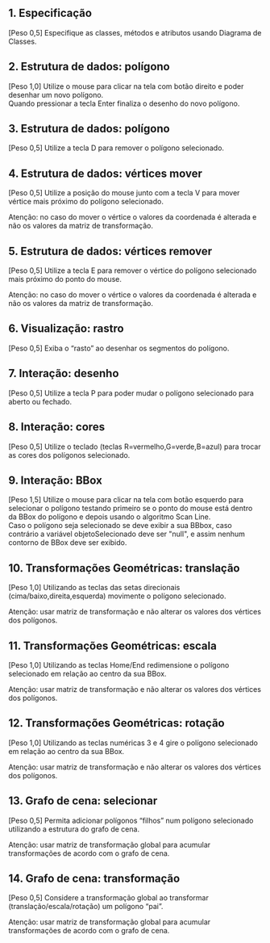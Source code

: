 ## 1. Especificação

\[Peso 0,5] Especifique as classes, métodos e atributos usando Diagrama de Classes.  

## 2. Estrutura de dados: polígono

\[Peso 1,0] Utilize o mouse para clicar na tela com botão direito e poder desenhar um novo polígono.  
Quando pressionar a tecla Enter finaliza o desenho do novo polígono.  

## 3. Estrutura de dados: polígono

\[Peso 0,5] Utilize a tecla D para remover o polígono selecionado.  

## 4. Estrutura de dados: vértices mover

\[Peso 0,5] Utilize a posição do mouse junto com a tecla V para mover vértice mais próximo do polígono selecionado.  

Atenção: no caso do mover o vértice o valores da coordenada é alterada e não os valores da matriz de transformação.  

## 5. Estrutura de dados: vértices remover

\[Peso 0,5] Utilize a tecla E para remover o vértice do polígono selecionado mais próximo do ponto do mouse.  

Atenção: no caso do mover o vértice o valores da coordenada é alterada e não os valores da matriz de transformação.  

## 6. Visualização: rastro

\[Peso 0,5] Exiba o “rasto” ao desenhar os segmentos do polígono.  

## 7. Interação: desenho

\[Peso 0,5] Utilize a tecla P para poder mudar o polígono selecionado para aberto ou fechado.  

## 8. Interação: cores

\[Peso 0,5] Utilize o teclado (teclas R=vermelho,G=verde,B=azul) para trocar as cores dos polígonos selecionado.  

## 9. Interação: BBox

\[Peso 1,5] Utilize o mouse para clicar na tela com botão esquerdo para selecionar o polígono testando primeiro se o ponto do mouse está dentro da BBox do polígono e depois usando o algoritmo Scan Line.  
Caso o polígono seja selecionado se deve exibir a sua BBbox, caso contrário a variável objetoSelecionado deve ser "null", e assim nenhum contorno de BBox deve ser exibido.  

## 10. Transformações Geométricas: translação

\[Peso 1,0] Utilizando as teclas das setas direcionais (cima/baixo,direita,esquerda) movimente o polígono selecionado.  

Atenção: usar matriz de transformação e não alterar os valores dos vértices dos polígonos.  

## 11. Transformações Geométricas: escala

\[Peso 1,0] Utilizando as teclas Home/End redimensione o polígono selecionado em relação ao centro da sua BBox.  

Atenção: usar matriz de transformação e não alterar os valores dos vértices dos polígonos.  

## 12. Transformações Geométricas: rotação

\[Peso 1,0] Utilizando as teclas numéricas 3 e 4 gire o polígono selecionado em relação ao centro da sua BBox.  

Atenção: usar matriz de transformação e não alterar os valores dos vértices dos polígonos.  

## 13. Grafo de cena: selecionar

\[Peso 0,5] Permita adicionar polígonos “filhos” num polígono selecionado utilizando a estrutura do grafo de cena.  

Atenção: usar matriz de transformação global para acumular transformações de acordo com o grafo de cena.  

## 14. Grafo de cena: transformação

\[Peso 0,5] Considere a transformação global ao transformar (translação/escala/rotação) um polígono “pai”.  

Atenção: usar matriz de transformação global para acumular transformações de acordo com o grafo de cena.  
